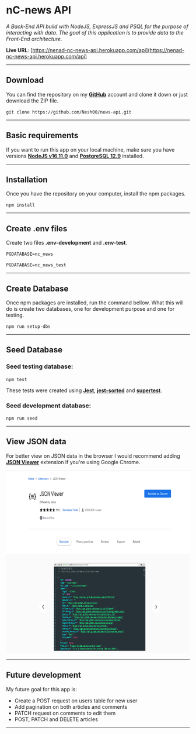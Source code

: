 # nC-news API

_A Back-End API build with NodeJS, ExpressJS and PSQL for the purpose of interacting with data. The goal of this application is to provide data to the Front-End architecture._

**Live URL**: [https://nenad-nc-news-api.herokuapp.com/api](https://nenad-nc-news-api.herokuapp.com/api)

---

## Download

You can find the repository on my [**GitHub**](https://github.com/Nesh00/news-api) account and clone it down or just download the ZIP file.

```
git clone https://github.com/Nesh00/news-api.git
```

---

## Basic requirements

If you want to run this app on your local machine, make sure you have versions [**NodeJS v16.11.0**](https://nodejs.org/en/) and [**PostgreSQL 12.9**](https://www.postgresql.org/) installed.

---

## Installation

Once you have the repository on your computer, install the npm packages.

```
npm install
```

---

## Create .env files

Create two files **.env-development** and **.env-test**.

```
PGDATABASE=nc_news
```

```
PGDATABASE=nc_news_test
```

---

## Create Database

Once npm packages are installed, run the command bellow. What this will do is create two databases, one for development purpose and one for testing.

```
npm run setup-dbs
```

---

## Seed Database

### Seed testing database:

```
npm test
```

These tests were created using [**Jest**](https://jestjs.io/), [**jest-sorted**](https://www.npmjs.com/package/jest-sorted) and [**supertest**](https://www.npmjs.com/package/supertest).

### Seed development database:

```
npm run seed
```

---

## View JSON data

For better view on JSON data in the browser I would recommend adding [**JSON Viewer**](https://chrome.google.com/webstore/detail/json-viewer/gbmdgpbipfallnflgajpaliibnhdgobh) extension if you're using Google Chrome.

<img src="screenshots/JSON_viewer.png" alt="screenshot"  width="900" height="500"/>

---

## Future development

My future goal for this app is:

- Create a POST request on users table for new user
- Add pagination on both articles and comments
- PATCH request on comments to edit them
- POST, PATCH and DELETE articles

---

